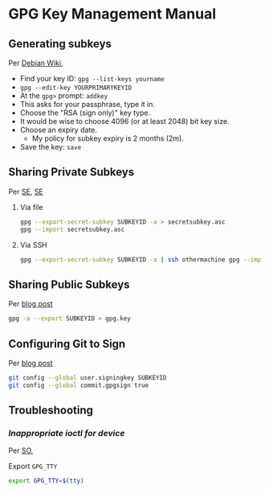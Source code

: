 # GPG Key Management Manual

## Generating subkeys

Per [Debian Wiki](https://wiki.debian.org/Subkeys),

- Find your key ID: `gpg --list-keys yourname`
- `gpg --edit-key YOURPRIMARYKEYID`
- At the `gpg>` prompt: `addkey`
- This asks for your passphrase, type it in. 
- Choose the "RSA (sign only)" key type. 
- It would be wise to choose 4096 (or at least 2048) bit key size. 
- Choose an expiry date.
  - My policy for subkey expiry is 2 months (2m).
- Save the key: `save`

## Sharing Private Subkeys

Per [SE](https://askubuntu.com/a/32488), [SE](https://superuser.com/q/1577858)

1. Via file

   ```bash
   gpg --export-secret-subkey SUBKEYID -a > secretsubkey.asc
   gpg --import secretsubkey.asc
   ```

2. Via SSH

   ```bash
   gpg --export-secret-subkey SUBKEYID -a | ssh othermachine gpg --import -
   ```

## Sharing Public Subkeys

Per [blog post](https://revoir.in/wiki/posts/git_custom_email_signed_commits/)

```bash
gpg -a --export SUBKEYID > gpg.key
```

## Configuring Git to Sign

Per [blog post](https://revoir.in/wiki/posts/git_custom_email_signed_commits/)

```bash
git config --global user.signingkey SUBKEYID
git config --global commit.gpgsign true
```

## Troubleshooting

### *Inappropriate ioctl for device*

Per [SO](https://stackoverflow.com/a/41054093),

Export `GPG_TTY`

```bash
export GPG_TTY=$(tty)
```


